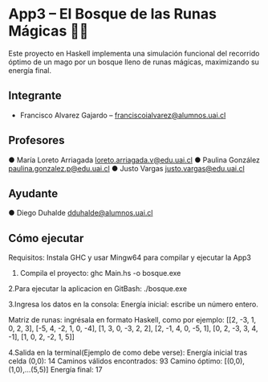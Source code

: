 # App3 – El Bosque de las Runas Mágicas 🌲✨

Este proyecto en Haskell implementa una simulación funcional del recorrido óptimo de un mago por un bosque lleno de runas mágicas, maximizando su energía final.

## Integrante
- Francisco Alvarez Gajardo – franciscoialvarez@alumnos.uai.cl

## Profesores
● María Loreto Arriagada loreto.arriagada.v@edu.uai.cl
● Paulina González paulina.gonzalez.p@edu.uai.cl
● Justo Vargas justo.vargas@edu.uai.cl
## Ayudante
● Diego Duhalde dduhalde@alumnos.uai.cl
  
## Cómo ejecutar

Requisitos: Instala GHC y usar Mingw64 para compilar y ejecutar la App3

1. Compila el proyecto:
   ghc Main.hs -o bosque.exe

2.Para ejecutar la aplicacion en GitBash:
   ./bosque.exe

3.Ingresa los datos en la consola:
Energía inicial: escribe un número entero.

Matriz de runas: ingrésala en formato Haskell, como por ejemplo:
 [[2, -3, 1, 0, 2, 3], [-5, 4, -2, 1, 0, -4], [1, 3, 0, -3, 2, 2], [2, -1, 4, 0, -5, 1], [0, 2, -3, 3, 4, -1], [1, 0, 2, -2, 1, 5]]

4.Salida en la terminal(Ejemplo de como debe verse):
Energía inicial tras celda (0,0): 14
Caminos válidos encontrados: 93
Camino óptimo: [(0,0),(1,0),...(5,5)]
Energía final: 17
